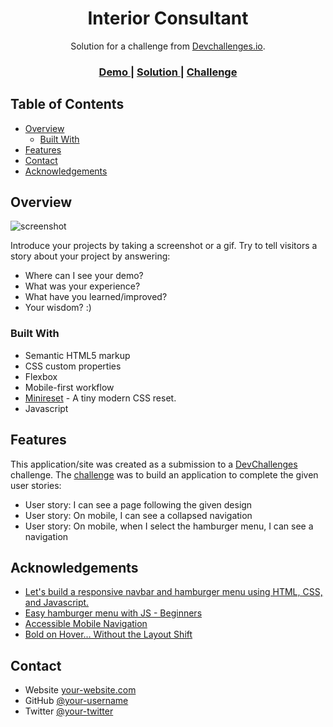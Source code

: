 <h1 align="center">Interior Consultant</h1>

<div align="center">
   Solution for a challenge from  <a href="http://devchallenges.io" target="_blank">Devchallenges.io</a>.
</div>

<div align="center">
  <h3>
    <a href="https://je-jo.github.io/interior-consultant/">
      Demo
    </a>
    <span> | </span>
    <a href="https://github.com/je-jo/interior-consultant">
      Solution
    </a>
    <span> | </span>
    <a href="https://devchallenges.io/challenges/Jymh2b2FyebRTUljkNcb">
      Challenge
    </a>
  </h3>
</div>

## Table of Contents

- [Overview](#overview)
  - [Built With](#built-with)
- [Features](#features)
- [Contact](#contact)
- [Acknowledgements](#acknowledgements)

<!-- OVERVIEW -->

## Overview

![screenshot](interior-consultant.png)

Introduce your projects by taking a screenshot or a gif. Try to tell visitors a story about your project by answering:

- Where can I see your demo?
- What was your experience?
- What have you learned/improved?
- Your wisdom? :)

### Built With

- Semantic HTML5 markup
- CSS custom properties
- Flexbox
- Mobile-first workflow
- [Minireset](https://awesomeopensource.com/project/jgthms/minireset.css?categoryPage=29) - A tiny modern CSS reset. 
- Javascript

## Features

This application/site was created as a submission to a [DevChallenges](https://devchallenges.io/challenges) challenge. The [challenge](https://devchallenges.io/challenges/Jymh2b2FyebRTUljkNcb) was to build an application to complete the given user stories:

- User story: I can see a page following the given design
- User story: On mobile, I can see a collapsed navigation
- User story: On mobile, when I select the hamburger menu, I can see a navigation

## Acknowledgements

- [Let's build a responsive navbar and hamburger menu using HTML, CSS, and Javascript.](https://dev.to/devggaurav/let-s-build-a-responsive-navbar-and-hamburger-menu-using-html-css-and-javascript-4gci)
- [Easy hamburger menu with JS - Beginners](https://dev.to/ljcdev/easy-hamburger-menu-with-js-2do0)
- [Accessible Mobile Navigation](https://www.a11ymatters.com/pattern/mobile-nav/)
- [Bold on Hover… Without the Layout Shift](https://css-tricks.com/bold-on-hover-without-the-layout-shift/)



## Contact

- Website [your-website.com](https://{your-web-site-link})
- GitHub [@your-username](https://{github.com/your-usermame})
- Twitter [@your-twitter](https://{twitter.com/your-username})
